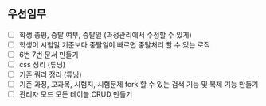 ## 우선임무

- [ ] 학생 총평, 중탈 여부, 중탈일 (과정관리에서 수정할 수 있게)
- [ ] 학생이 시험일 기준보다 중탈일이 빠르면 중탈처리 할 수 있는 로직
- [ ] 6번 7번 문서 만들기
- [ ] css 정리 (튜닝)
- [ ] 기존 쿼리 정리 (튜닝)
- [ ] 기존 과정, 교과목, 시험지, 시험문제 fork 할 수 있는 검색 기능 및 복제 기능 만들기
- [ ] 관리자 모드 모든 테이블 CRUD 만들기